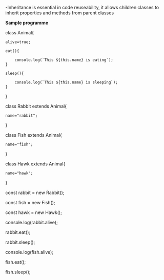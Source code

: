 -Inheritance is essential in code reuseability, it allows children classes to inherit properties and methods from parent classes

**Sample programme**

class Animal{

    alive=true;

    eat(){

        console.log(`This ${this.name} is eating`);
    }

    sleep(){

        console.log(`This ${this.name} is sleeping`);
    }
}

class Rabbit extends Animal{

    name="rabbit";
}

class Fish extends Animal{

    name="fish";
}

class Hawk extends Animal{

    name="hawk";
}


const rabbit = new Rabbit();

const fish = new Fish();

const hawk = new Hawk();


console.log(rabbit.alive);

rabbit.eat();

rabbit.sleep();

console.log(fish.alive);

fish.eat();

fish.sleep();

